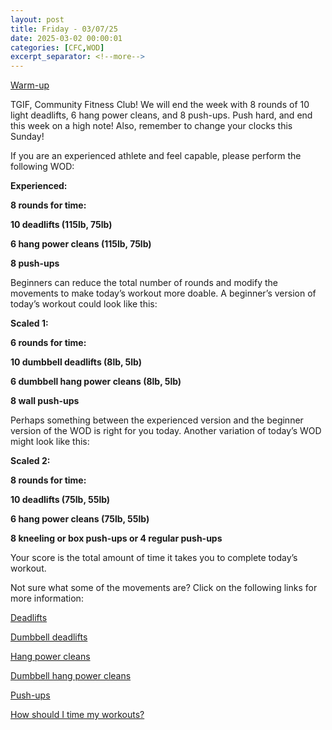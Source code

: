 ```yaml
---
layout: post
title: Friday - 03/07/25
date: 2025-03-02 00:00:01
categories: [CFC,WOD]
excerpt_separator: <!--more-->
---
```

[Warm-up](https://communityfitnessclub.wixsite.com/website/post/basic-full-body-warm-up) 

TGIF, Community Fitness Club! We will end the week with 8 rounds of 10 light deadlifts, 6 hang power cleans, and 8 push-ups. Push hard, and end this week on a high note! Also, remember to change your clocks this Sunday!

If you are an experienced athlete and feel capable, please perform the following WOD:

**Experienced:**

**8 rounds for time:**

**10 deadlifts (115lb, 75lb)**

**6 hang power cleans (115lb, 75lb)**

**8 push-ups**
<!--more-->

Beginners can reduce the total number of rounds and modify the movements to make today’s workout more doable. A beginner’s version of today’s workout could look like this:

**Scaled 1:**

**6 rounds for time:**

**10 dumbbell deadlifts (8lb, 5lb)**

**6 dumbbell hang power cleans (8lb, 5lb)**

**8 wall push-ups**

Perhaps something between the experienced version and the beginner version of the WOD is right for you today. Another variation of today’s WOD might look like this:

**Scaled 2:**

**8 rounds for time:**

**10 deadlifts (75lb, 55lb)**

**6 hang power cleans (75lb, 55lb)**

**8 kneeling or box push-ups or 4 regular push-ups**

Your score is the total amount of time it takes you to complete today’s workout. 

Not sure what some of the movements are? Click on the following links for more information:

[Deadlifts](https://communityfitnessclub.wixsite.com/website/post/deadlifts) 

[Dumbbell deadlifts](https://www.youtube.com/watch?v=JNpUNRPQkAk)

[Hang power cleans](https://www.youtube.com/watch?v=0aP3tgKZcHQ)

[Dumbbell hang power cleans](https://communityfitnessclub.wixsite.com/website/post/dumbbell-hang-power-cleans)

[Push-ups](https://communityfitnessclub.wixsite.com/website/post/push-ups) 

[How should I time my workouts?](https://communityfitnessclub.wixsite.com/website/post/how-should-i-time-my-workouts)
